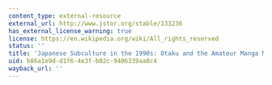 ```yaml
---
content_type: external-resource
external_url: http://www.jstor.org/stable/133236
has_external_license_warning: true
license: https://en.wikipedia.org/wiki/All_rights_reserved
status: ''
title: 'Japanese Subculture in the 1990s: Otaku and the Amateur Manga Movement'
uid: b86a1e9d-d1f6-4e3f-b02c-9406339aa8c4
wayback_url: ''
---
```

